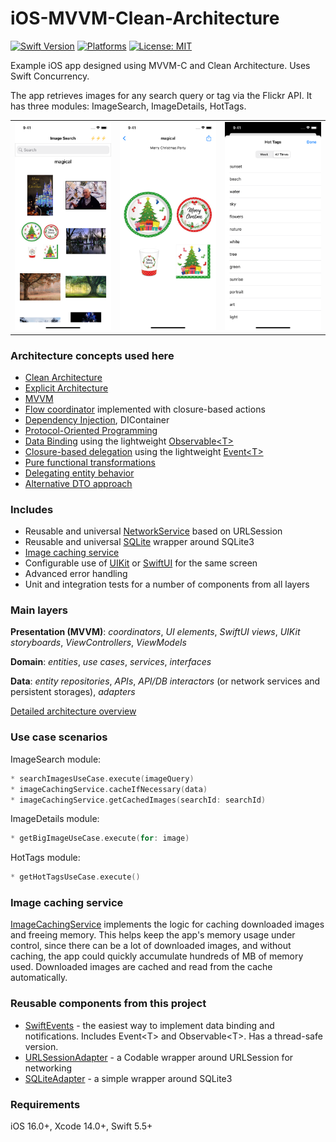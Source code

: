 # iOS-MVVM-Clean-Architecture
[![Swift Version](https://img.shields.io/badge/Swift-6-F16D39.svg?style=flat)](https://swift.org)
[![Platforms](https://img.shields.io/badge/platform-iOS-lightgrey.svg)](https://developer.apple.com/swift/)
[![License: MIT](https://img.shields.io/badge/License-MIT-yellow.svg)](https://github.com/denissimon/iOS-MVVM-Clean-Architecture/blob/swift6/LICENSE)

Example iOS app designed using MVVM-C and Clean Architecture. Uses Swift Concurrency.

The app retrieves images for any search query or tag via the Flickr API. It has three modules: ImageSearch, ImageDetails, HotTags.

<table> 
  <tr>
    <td><img src="Screenshots/1_iOS-MVVM-Clean-Architecture.png" width="252"></td>
    <td><img src="Screenshots/2_iOS-MVVM-Clean-Architecture.png" width="252"></td>
    <td><img src="Screenshots/3_iOS-MVVM-Clean-Architecture.png" width="252"></td>
  </tr>
</table>

### Architecture concepts used here

- [Clean Architecture][CleanArchitectureLink]
- [Explicit Architecture][ExplicitArchitectureLink]
- [MVVM][MVVMLink]
- [Flow coordinator][FlowCoordinatorLink] implemented with closure-based actions
- [Dependency Injection][DIContainerLink], DIContainer
- [Protocol-Oriented Programming][POPLink]
- [Data Binding][DataBindingLink] using the lightweight [Observable\<T\>][ObservableLink]
- [Closure-based delegation][ClosureBasedDelegationLink] using the lightweight [Event\<T\>][EventLink]
- [Pure functional transformations][PureFunctionalTransformationsLink]
- [Delegating entity behavior][DelegatingEntityBehaviorLink]
- [Alternative DTO approach][AlternativeDTOApproachLink]

[CleanArchitectureLink]: https://blog.cleancoder.com/uncle-bob/2012/08/13/the-clean-architecture.html
[ExplicitArchitectureLink]: https://herbertograca.com/2017/11/16/explicit-architecture-01-ddd-hexagonal-onion-clean-cqrs-how-i-put-it-all-together
[MVVMLink]: https://github.com/denissimon/iOS-MVVM-Clean-Architecture/tree/swift6/ImageSearch/Presentation/ImagesFeature/ImageSearch
[FlowCoordinatorLink]: https://github.com/denissimon/iOS-MVVM-Clean-Architecture/tree/swift6/ImageSearch/Coordinator
[DIContainerLink]: https://github.com/denissimon/iOS-MVVM-Clean-Architecture/blob/swift6/ImageSearch/Coordinator/DIContainer/DIContainer.swift
[POPLink]: https://www.swiftanytime.com/blog/protocol-oriented-programming-in-swift
[DataBindingLink]: https://github.com/denissimon/iOS-MVVM-Clean-Architecture/blob/swift6/ImageSearch/Presentation/ImagesFeature/ImageSearch/ViewModel/DefaultImageSearchViewModel.swift
[ObservableLink]: https://github.com/denissimon/iOS-MVVM-Clean-Architecture/blob/swift6/ImageSearch/Common/Utils/SwiftEvents.swift#L86
[ClosureBasedDelegationLink]: https://github.com/denissimon/iOS-MVVM-Clean-Architecture/blob/swift6/ImageSearch/Presentation/ImagesFeature/HotTags/ViewModel/DefaultHotTagsViewModel.swift
[EventLink]: https://github.com/denissimon/iOS-MVVM-Clean-Architecture/blob/swift6/ImageSearch/Common/Utils/SwiftEvents.swift
[PureFunctionalTransformationsLink]: https://blog.ploeh.dk/2020/03/02/impureim-sandwich
[DelegatingEntityBehaviorLink]: https://github.com/denissimon/iOS-MVVM-Clean-Architecture/blob/swift6/ImageSearch/Domain/Entities/Behaviors/ImageBehavior.swift
[AlternativeDTOApproachLink]: https://medium.com/geekculture/why-we-shouldnt-use-data-transfer-objects-in-swift-38dcef529a66

### Includes

- Reusable and universal [NetworkService][NetworkServiceLink] based on URLSession
- Reusable and universal [SQLite][SQLiteAdapterLink] wrapper around SQLite3
- [Image caching service][ImageCachingServiceLink]
- Configurable use of [UIKit][UIKitViewLink] or [SwiftUI][SwiftUIViewLink] for the same screen
- Advanced error handling
- Unit and integration tests for a number of components from all layers

[NetworkServiceLink]: https://github.com/denissimon/iOS-MVVM-Clean-Architecture/blob/swift6/ImageSearch/Data/Network/NetworkService/NetworkService.swift
[SQLiteAdapterLink]: https://github.com/denissimon/iOS-MVVM-Clean-Architecture/tree/swift6/ImageSearch/Data/Persistence/SQLite
[ImageCachingServiceLink]: https://github.com/denissimon/iOS-MVVM-Clean-Architecture/blob/swift6/ImageSearch/Domain/Services/ImageCachingService.swift
[UIKitViewLink]: https://github.com/denissimon/iOS-MVVM-Clean-Architecture/blob/swift6/ImageSearch/Presentation/ImagesFeature/HotTags/View/UIKit/HotTagsViewController.swift
[SwiftUIViewLink]: https://github.com/denissimon/iOS-MVVM-Clean-Architecture/blob/swift6/ImageSearch/Presentation/ImagesFeature/HotTags/View/SwiftUI/HotTagsView.swift

### Main layers

**Presentation (MVVM)**: _coordinators_, _UI elements_, _SwiftUI views_, _UIKit storyboards_, _ViewControllers_, _ViewModels_

**Domain**: _entities_, _use cases_, _services_, _interfaces_

**Data**: _entity repositories_, _APIs_, _API/DB interactors_ (or network services and persistent storages), _adapters_

[Detailed architecture overview][ArchitectureOverviewLink]

[ArchitectureOverviewLink]: https://github.com/denissimon/iOS-MVVM-Clean-Architecture/blob/swift6/Docs/Architecture-overview.md

### Use case scenarios

ImageSearch module:
```swift
* searchImagesUseCase.execute(imageQuery)
* imageCachingService.cacheIfNecessary(data)
* imageCachingService.getCachedImages(searchId: searchId)
```

ImageDetails module:
```swift
* getBigImageUseCase.execute(for: image)
```

HotTags module:
```swift
* getHotTagsUseCase.execute()
```

### Image caching service

[ImageCachingService][ImageCachingServiceLink] implements the logic for caching downloaded images and freeing memory. This helps keep the app's memory usage under control, since there can be a lot of downloaded images, and without caching, the app could quickly accumulate hundreds of MB of memory used. Downloaded images are cached and read from the cache automatically.

### Reusable components from this project

- [SwiftEvents](https://github.com/denissimon/SwiftEvents) - the easiest way to implement data binding and notifications. Includes Event\<T\> and Observable\<T\>. Has a thread-safe version.
- [URLSessionAdapter](https://github.com/denissimon/URLSessionAdapter) - a Codable wrapper around URLSession for networking
- [SQLiteAdapter](https://github.com/denissimon/SQLiteAdapter) - a simple wrapper around SQLite3

### Requirements

iOS 16.0+, Xcode 14.0+, Swift 5.5+
